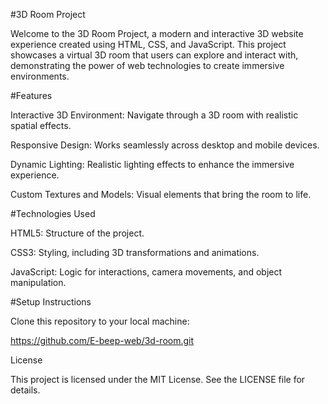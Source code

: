 #3D Room Project

Welcome to the 3D Room Project, a modern and interactive 3D website experience created using HTML, CSS, and JavaScript. This project showcases a virtual 3D room that users can explore and interact with, demonstrating the power of web technologies to create immersive environments.

#Features

Interactive 3D Environment: Navigate through a 3D room with realistic spatial effects.

Responsive Design: Works seamlessly across desktop and mobile devices.

Dynamic Lighting: Realistic lighting effects to enhance the immersive experience.

Custom Textures and Models: Visual elements that bring the room to life.

#Technologies Used

HTML5: Structure of the project.

CSS3: Styling, including 3D transformations and animations.

JavaScript: Logic for interactions, camera movements, and object manipulation.

#Setup Instructions

Clone this repository to your local machine:

https://github.com/E-beep-web/3d-room.git

License

This project is licensed under the MIT License. See the LICENSE file for details.
